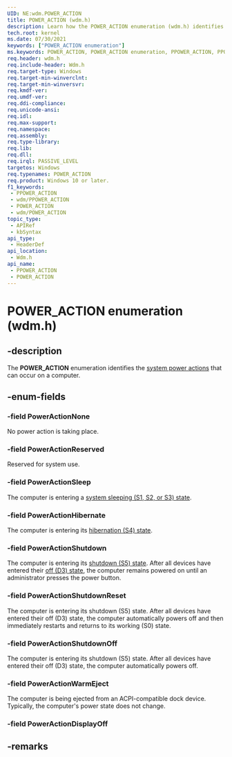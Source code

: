 ```yaml
---
UID: NE:wdm.POWER_ACTION
title: POWER_ACTION (wdm.h)
description: Learn how the POWER_ACTION enumeration (wdm.h) identifies the system power actions that can occur on a computer.
tech.root: kernel
ms.date: 07/30/2021
keywords: ["POWER_ACTION enumeration"]
ms.keywords: POWER_ACTION, POWER_ACTION enumeration, PPOWER_ACTION, PPOWER_ACTION enumeration pointer, PowerActionHibernate, PowerActionNone, PowerActionReserved, PowerActionShutdown, PowerActionShutdownOff, PowerActionShutdownReset, PowerActionSleep, PowerActionWarmEject
req.header: wdm.h
req.include-header: Wdm.h
req.target-type: Windows
req.target-min-winverclnt: 
req.target-min-winversvr: 
req.kmdf-ver: 
req.umdf-ver: 
req.ddi-compliance: 
req.unicode-ansi: 
req.idl: 
req.max-support: 
req.namespace: 
req.assembly: 
req.type-library: 
req.lib: 
req.dll: 
req.irql: PASSIVE_LEVEL
targetos: Windows
req.typenames: POWER_ACTION
req.product: Windows 10 or later.
f1_keywords:
 - PPOWER_ACTION
 - wdm/PPOWER_ACTION
 - POWER_ACTION
 - wdm/POWER_ACTION
topic_type:
 - APIRef
 - kbSyntax
api_type:
 - HeaderDef
api_location:
 - Wdm.h
api_name:
 - PPOWER_ACTION
 - POWER_ACTION
---
```


# POWER_ACTION enumeration (wdm.h)

## -description

The **POWER_ACTION** enumeration identifies the [system power actions](/windows-hardware/drivers/kernel/system-power-actions) that can occur on a computer.

## -enum-fields

### -field PowerActionNone

No power action is taking place.

### -field PowerActionReserved

Reserved for system use.

### -field PowerActionSleep

The computer is entering a [system sleeping (S1, S2, or S3) state](/windows-hardware/drivers/kernel/system-sleeping-states).

### -field PowerActionHibernate

The computer is entering its [hibernation (S4) state](/windows-hardware/drivers/kernel/system-sleeping-states).

### -field PowerActionShutdown

The computer is entering its [shutdown (S5) state](/windows-hardware/drivers/kernel/system-shutdown-state-s5). After all devices have entered their [off (D3) state](/windows-hardware/drivers/kernel/device-sleeping-states), the computer remains powered on until an administrator presses the power button.

### -field PowerActionShutdownReset

The computer is entering its shutdown (S5) state. After all devices have entered their off (D3) state, the computer automatically powers off and then immediately restarts and returns to its working (S0) state.

### -field PowerActionShutdownOff

The computer is entering its shutdown (S5) state. After all devices have entered their off (D3) state, the computer automatically powers off.

### -field PowerActionWarmEject

The computer is being ejected from an ACPI-compatible dock device. Typically, the computer's power state does not change.

### -field PowerActionDisplayOff

## -remarks
